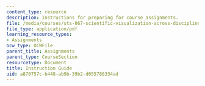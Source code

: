 ```yaml
---
content_type: resource
description: Instructions for preparing for course assignments.
file: /media/courses/sts-067-scientific-visualization-across-disciplines-a-critical-introduction-spring-2005/a870757cb448ab9b39b2d055788334ad_instr_guide.pdf
file_type: application/pdf
learning_resource_types:
- Assignments
ocw_type: OCWFile
parent_title: Assignments
parent_type: CourseSection
resourcetype: Document
title: Instruction Guide
uid: a870757c-b448-ab9b-39b2-d055788334ad
---
```

